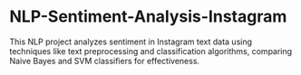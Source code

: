 # NLP-Sentiment-Analysis-Instagram
This NLP project analyzes sentiment in Instagram text data using techniques like text preprocessing and classification algorithms, comparing Naive Bayes and SVM classifiers for effectiveness.
